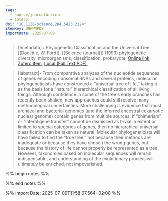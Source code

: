 ```yaml
---
tags:
  - source/journalArticle
  - zotero
doi: "10.1126/science.284.5423.2124"
itemKey: U9FWNPD8
importDate: 2025-07-09
---
```

>[!metadata]+
> Phylogenetic Classification and the Universal Tree
> [[Doolittle, W. Ford]], 
> [[Science (journal)]] (1999)
> phylogenetic diversity, microorganisms, classification, prokaryote, 
> [Online link](https://www.science.org/doi/10.1126/science.284.5423.2124), [Zotero Item](zotero://select/library/items/U9FWNPD8), [Local (Full Text PDF)](file://C:/Users/aburg/Documents/references/zotero/storage/HKI9TWX7/Doolittle1999_PhylogeneticClassification.pdf), 

>[!abstract]-
>From comparative analyses of the nucleotide sequences of genes encoding ribosomal RNAs and several proteins, molecular phylogeneticists have constructed a “universal tree of life,” taking it as the basis for a “natural” hierarchical classification of all living things. Although confidence in some of the tree's early branches has recently been shaken, new approaches could still resolve many methodological uncertainties. More challenging is evidence that most archaeal and bacterial genomes (and the inferred ancestral eukaryotic nuclear genome) contain genes from multiple sources. If “chimerism” or “lateral gene transfer” cannot be dismissed as trivial in extent or limited to special categories of genes, then no hierarchical universal classification can be taken as natural. Molecular phylogeneticists will have failed to find the “true tree,” not because their methods are inadequate or because they have chosen the wrong genes, but because the history of life cannot properly be represented as a tree. However, taxonomies based on molecular sequences will remain indispensable, and understanding of the evolutionary process will ultimately be enriched, not impoverished.

%% begin notes %%

%% end notes %%

%% Import Date: 2025-07-09T11:58:07.564+02:00 %%
